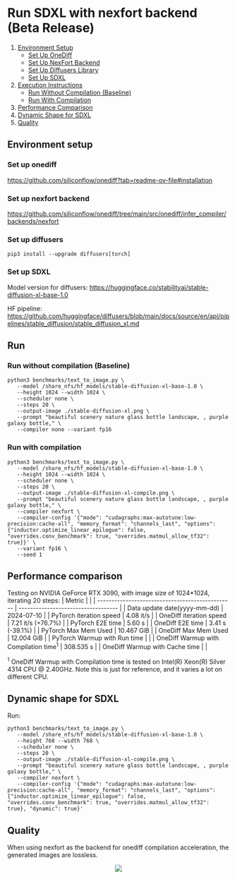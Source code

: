 # Run SDXL with nexfort backend (Beta Release)

1. [Environment Setup](#environment-setup)
   - [Set Up OneDiff](#set-up-onediff)
   - [Set Up NexFort Backend](#set-up-nexfort-backend)
   - [Set Up Diffusers Library](#set-up-diffusers)
   - [Set Up SDXL](#set-up-sdxl)
2. [Execution Instructions](#run)
   - [Run Without Compilation (Baseline)](#run-without-compilation-baseline)
   - [Run With Compilation](#run-with-compilation)
3. [Performance Comparison](#performance-comparison)
4. [Dynamic Shape for SDXL](#dynamic-shape-for-sdxl)
5. [Quality](#quality)

## Environment setup
### Set up onediff
https://github.com/siliconflow/onediff?tab=readme-ov-file#installation

### Set up nexfort backend
https://github.com/siliconflow/onediff/tree/main/src/onediff/infer_compiler/backends/nexfort

### Set up diffusers

```
pip3 install --upgrade diffusers[torch]
```
### Set up SDXL
Model version for diffusers: https://huggingface.co/stabilityai/stable-diffusion-xl-base-1.0

HF pipeline: https://github.com/huggingface/diffusers/blob/main/docs/source/en/api/pipelines/stable_diffusion/stable_diffusion_xl.md

## Run

### Run without compilation (Baseline)
```shell
python3 benchmarks/text_to_image.py \
   --model /share_nfs/hf_models/stable-diffusion-xl-base-1.0 \
   --height 1024 --width 1024 \
   --scheduler none \
   --steps 20 \
   --output-image ./stable-diffusion-xl.png \
   --prompt "beautiful scenery nature glass bottle landscape, , purple galaxy bottle," \
   --compiler none --variant fp16
```

### Run with compilation

```shell
python3 benchmarks/text_to_image.py \
   --model /share_nfs/hf_models/stable-diffusion-xl-base-1.0 \
   --height 1024 --width 1024 \
   --scheduler none \
   --steps 20 \
   --output-image ./stable-diffusion-xl-compile.png \
   --prompt "beautiful scenery nature glass bottle landscape, , purple galaxy bottle," \
   --compiler nexfort \
   --compiler-config '{"mode": "cudagraphs:max-autotune:low-precision:cache-all", "memory_format": "channels_last", "options": {"inductor.optimize_linear_epilogue": false, "overrides.conv_benchmark": true, "overrides.matmul_allow_tf32": true}}' \
   --variant fp16 \
   --seed 1
```

## Performance comparison

Testing on NVIDIA GeForce RTX 3090, with image size of 1024*1024, iterating 20 steps:
| Metric                                           |                                     |
| ------------------------------------------------ | ----------------------------------- |
| Data update date(yyyy-mm-dd)                     | 2024-07-10                          |
| PyTorch iteration speed                          | 4.08 it/s                           |
| OneDiff iteration speed                          | 7.21 it/s (+76.7%)                  |
| PyTorch E2E time                                 | 5.60 s                              |
| OneDiff E2E time                                 | 3.41 s (-39.1%)                     |
| PyTorch Max Mem Used                             | 10.467 GiB                          |
| OneDiff Max Mem Used                             | 12.004 GiB                          |
| PyTorch Warmup with Run time                     |                                     |
| OneDiff Warmup with Compilation time<sup>1</sup> | 308.535 s                           |
| OneDiff Warmup with Cache time                   |                                     |


<sup>1</sup> OneDiff Warmup with Compilation time is tested on Intel(R) Xeon(R) Silver 4314 CPU @ 2.40GHz. Note this is just for reference, and it varies a lot on different CPU.

<!-- 
Testing on 4090:
| Metric                                           |                                     |
| ------------------------------------------------ | ----------------------------------- |
| Data update date(yyyy-mm-dd)                     | 2024-06-29                          |
| PyTorch iteration speed                          | 6.67 it/s                           |
| OneDiff iteration speed                          | 11.51 it/s (+72.6%)                 |
| PyTorch E2E time                                 | 4.90 s                              |
| OneDiff E2E time                                 | 2.67 s (-45.5%)                     |
| PyTorch Max Mem Used                             | 18.799 GiB                          |
| OneDiff Max Mem Used                             | 17.902 GiB                          |
| PyTorch Warmup with Run time                     | 4.99 s                              |
| OneDiff Warmup with Compilation time<sup>2</sup> | 302.79 s                            |
| OneDiff Warmup with Cache time                   | 51.96 s                             |

 <sup>2</sup> AMD EPYC 7543 32-Core Processor -->


## Dynamic shape for SDXL

Run:

```shell
python3 benchmarks/text_to_image.py \
   --model /share_nfs/hf_models/stable-diffusion-xl-base-1.0 \
   --height 768 --width 768 \
   --scheduler none \
   --steps 20 \
   --output-image ./stable-diffusion-xl-compile.png \
   --prompt "beautiful scenery nature glass bottle landscape, , purple galaxy bottle," \
   --compiler nexfort \
   --compiler-config '{"mode": "cudagraphs:max-autotune:low-precision:cache-all", "memory_format": "channels_last", "options": {"inductor.optimize_linear_epilogue": false, "overrides.conv_benchmark": true, "overrides.matmul_allow_tf32": true}, "dynamic": true}'
```

## Quality
When using nexfort as the backend for onediff compilation acceleration, the generated images are lossless.

<p align="center">
<img src="../../../imgs/nexfort_sdxl_demo.png">
</p>
